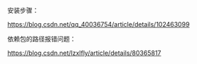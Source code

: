 

安装步骤：

https://blog.csdn.net/qq_40036754/article/details/102463099



依赖包的路径报错问题：

https://blog.csdn.net/lzxlfly/article/details/80365817

